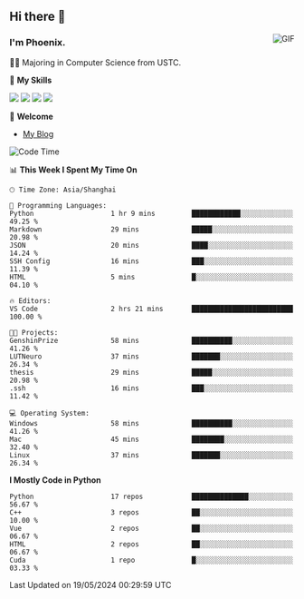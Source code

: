 ## Hi there 👋
<img align="right" alt="GIF" src="https://raw.githubusercontent.com/JoeyBling/JoeyBling/master/pic/pusheencode.gif" />

### I'm Phoenix.

👨‍🎓 Majoring in Computer Science from USTC.

🌟 **My Skills**

![](https://img.shields.io/badge/-Python-3e74a2?style=flat-square&logo=Python&logoColor=fff)
![](https://img.shields.io/badge/-C++-9f62a5?style=flat&logo=cplusplus&logoColor=white)
![](https://img.shields.io/badge/-Linux-185886?style=flat-square&logo=Linux&logoColor=fff)
![](https://img.shields.io/badge/-Rust-ff4136?style=flat-square&logo=Rust&logoColor=fff)

💬 **Welcome**

- [My Blog](https://ysy-phoenix.github.io/)

<!--START_SECTION:waka-->
![Code Time](http://img.shields.io/badge/Code%20Time-730%20hrs%2019%20mins-blue)

📊 **This Week I Spent My Time On** 

```text
🕑︎ Time Zone: Asia/Shanghai

💬 Programming Languages: 
Python                   1 hr 9 mins         ████████████░░░░░░░░░░░░░   49.25 % 
Markdown                 29 mins             █████░░░░░░░░░░░░░░░░░░░░   20.98 % 
JSON                     20 mins             ████░░░░░░░░░░░░░░░░░░░░░   14.24 % 
SSH Config               16 mins             ███░░░░░░░░░░░░░░░░░░░░░░   11.39 % 
HTML                     5 mins              █░░░░░░░░░░░░░░░░░░░░░░░░   04.10 % 

🔥 Editors: 
VS Code                  2 hrs 21 mins       █████████████████████████   100.00 % 

🐱‍💻 Projects: 
GenshinPrize             58 mins             ██████████░░░░░░░░░░░░░░░   41.26 % 
LUTNeuro                 37 mins             ███████░░░░░░░░░░░░░░░░░░   26.34 % 
thesis                   29 mins             █████░░░░░░░░░░░░░░░░░░░░   20.98 % 
.ssh                     16 mins             ███░░░░░░░░░░░░░░░░░░░░░░   11.42 % 

💻 Operating System: 
Windows                  58 mins             ██████████░░░░░░░░░░░░░░░   41.26 % 
Mac                      45 mins             ████████░░░░░░░░░░░░░░░░░   32.40 % 
Linux                    37 mins             ███████░░░░░░░░░░░░░░░░░░   26.34 % 
```

**I Mostly Code in Python** 

```text
Python                   17 repos            ██████████████░░░░░░░░░░░   56.67 % 
C++                      3 repos             ██░░░░░░░░░░░░░░░░░░░░░░░   10.00 % 
Vue                      2 repos             ██░░░░░░░░░░░░░░░░░░░░░░░   06.67 % 
HTML                     2 repos             ██░░░░░░░░░░░░░░░░░░░░░░░   06.67 % 
Cuda                     1 repo              █░░░░░░░░░░░░░░░░░░░░░░░░   03.33 % 
```




 Last Updated on 19/05/2024 00:29:59 UTC
<!--END_SECTION:waka-->

<!--
**ysy-phoenix/ysy-phoenix** is a ✨ _special_ ✨ repository because its `README.md` (this file) appears on your GitHub profile.

Here are some ideas to get you started:

- 🔭 I’m currently working on ...
- 🌱 I’m currently learning ...
- 👯 I’m looking to collaborate on ...
- 🤔 I’m looking for help with ...
- 💬 Ask me about ...
- 📫 How to reach me: ...
- 😄 Pronouns: ...
- ⚡ Fun fact: ...
-->
